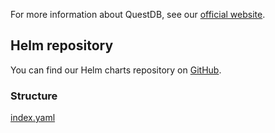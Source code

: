 For more information about QuestDB, see our
[official website](https://questdb.io).

## Helm repository

You can find our Helm charts repository on
[GitHub](https://github.com/questdb/questdb-kubernetes).

### Structure

[index.yaml](/index.yaml)
